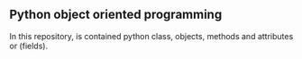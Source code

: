## Python object oriented programming

In this repository, is contained python class, objects, methods and attributes or (fields).
